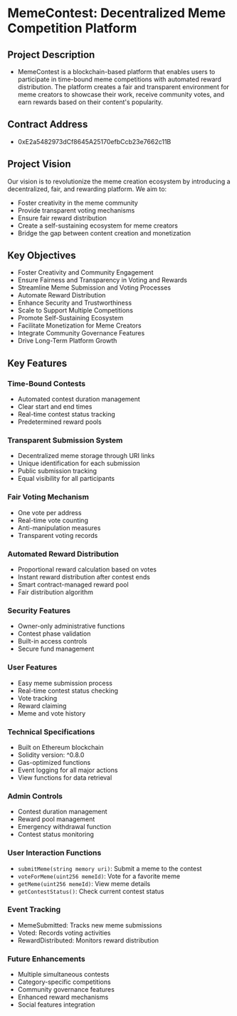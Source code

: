# MemeContest: Decentralized Meme Competition Platform

## Project Description
- MemeContest is a blockchain-based platform that enables users to participate in time-bound meme competitions with automated reward distribution. The platform creates a fair and transparent environment for meme creators to showcase their work, receive community votes, and earn rewards based on their content's popularity.

## Contract Address
- 0xE2a5482973dCf8645A25170efbCcb23e7662c11B

## Project Vision
Our vision is to revolutionize the meme creation ecosystem by introducing a decentralized, fair, and rewarding platform. We aim to:
- Foster creativity in the meme community
- Provide transparent voting mechanisms
- Ensure fair reward distribution
- Create a self-sustaining ecosystem for meme creators
- Bridge the gap between content creation and monetization

## Key Objectives
- Foster Creativity and Community Engagement
- Ensure Fairness and Transparency in Voting and Rewards
- Streamline Meme Submission and Voting Processes
- Automate Reward Distribution
- Enhance Security and Trustworthiness
- Scale to Support Multiple Competitions
- Promote Self-Sustaining Ecosystem
- Facilitate Monetization for Meme Creators
- Integrate Community Governance Features
- Drive Long-Term Platform Growth

## Key Features

### Time-Bound Contests
- Automated contest duration management
- Clear start and end times
- Real-time contest status tracking
- Predetermined reward pools

### Transparent Submission System
- Decentralized meme storage through URI links
- Unique identification for each submission
- Public submission tracking
- Equal visibility for all participants

### Fair Voting Mechanism
- One vote per address
- Real-time vote counting
- Anti-manipulation measures
- Transparent voting records

### Automated Reward Distribution
- Proportional reward calculation based on votes
- Instant reward distribution after contest ends
- Smart contract-managed reward pool
- Fair distribution algorithm

### Security Features
- Owner-only administrative functions
- Contest phase validation
- Built-in access controls
- Secure fund management

### User Features
- Easy meme submission process
- Real-time contest status checking
- Vote tracking
- Reward claiming
- Meme and vote history

### Technical Specifications
- Built on Ethereum blockchain
- Solidity version: ^0.8.0
- Gas-optimized functions
- Event logging for all major actions
- View functions for data retrieval

### Admin Controls
- Contest duration management
- Reward pool management
- Emergency withdrawal function
- Contest status monitoring

### User Interaction Functions
- `submitMeme(string memory uri)`: Submit a meme to the contest
- `voteForMeme(uint256 memeId)`: Vote for a favorite meme
- `getMeme(uint256 memeId)`: View meme details
- `getContestStatus()`: Check current contest status

### Event Tracking
- MemeSubmitted: Tracks new meme submissions
- Voted: Records voting activities
- RewardDistributed: Monitors reward distribution


### Future Enhancements
- Multiple simultaneous contests
- Category-specific competitions
- Community governance features
- Enhanced reward mechanisms
- Social features integration
